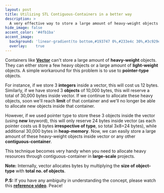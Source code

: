 ```yaml
---
layout: post
title: Utilizing STL Contiguous-Containers in a better way
description: >
  A very effective way to store a large amount of heavy-weight objects inside contiguous-containers in C++.
hide_image: false
accent_color: '#4fb1ba'
accent_image:
  background: 'linear-gradient(to bottom,#193747 0%,#233e4c 30%,#3c929e 50%,#d5d5d4 70%,#cdccc8 100%)'
  overlay:    true
---
```


Containers like <a href="https://github.com/HypertextAssassin0273/Data_Structures_in_Cpp/blob/main/MY_DS_LIBRARY/Contiguous_Structures/Vector.hpp" target="_blank"><b>Vector</b></a> can't store a large amount of <b>heavy-weight</b> objects. They can either store a few heavy objects or a large amount of <b>light-weight</b> objects. A simple workaround for this problem is to use to <b>pointer-type</b> objects.
  
For instance, if we store 3 **integers** inside a vector, this will cost us 12 bytes. Similarly, if we have stored 3 **objects** of 10,000 bytes, this will reserve a total of 30,000 bytes inside vector. If we continue to allocate these heavy objects, soon we'll reach **limit** of that container and we'll no longer be able to allocate new objects  inside that container.

However, if we used pointer type to store these 3 objects inside the vector (using **new** keyword), this will only reserve 24 bytes inside vector (as each pointer costs us 8 bytes **irrespective of type**, so total 3x8=24 bytes), while additional 30,000 bytes in **heap-memory**. Now, we can easily store a large amount of these heavy-weight objects inside vector or any other **contiguous-container**.

This technique becomes very handy when you need to allocate heavy resources through contiguous-container in **large-scale** projects.

**Note:** Internally, vector allocates bytes by multiplying the **size of object-type** with **total no. of objects**.

**P.S:** If you have any ambiguity in understanding the concept, please watch this <a href="https://youtu.be/j0_u26Vpb4w?t=1651" target="_blank"><b>reference video</b></a>. Peace!
